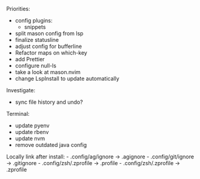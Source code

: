 Priorities:
  - config plugins:
    - snippets
  - split mason config from lsp
  - finalize statusline
  - adjust config for bufferline
  - Refactor maps on which-key
  - add Prettier
  - configure null-ls
  - take a look at mason.nvim
  - change LspInstall to update automatically

Investigate:
  - sync file history and undo?

Terminal:
  - update pyenv
  - update rbenv
  - update nvm
  - remove outdated java config

Locally link after install:
    - .config/ag/ignore     -> .agignore
    - .config/git/ignore    -> .gitignore
    - .config/zsh/.zprofile -> .profile
    - .config/zsh/.zprofile -> .zprofile
